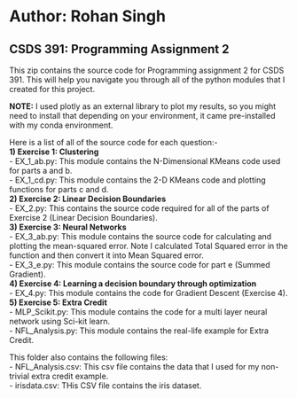 # Author: Rohan Singh
## CSDS 391: Programming Assignment 2

This zip contains the source code for Programming assignment 2 for CSDS 391. This will help you navigate you through all of the python modules that I created for this project.  

**NOTE:** I used plotly as an external library to plot my results, so you might need to install that depending on your environment, it came pre-installed with my conda environment.  

Here is a list of all of the source code for each question:-  
    **1) Exercise 1: Clustering**  
        - EX_1_ab.py: This module contains the N-Dimensional KMeans code used for parts a and b.    
        - EX_1_cd.py: This module contains the 2-D KMeans code and plotting functions for parts c and d.  
    **2) Exercise 2: Linear Decision Boundaries**   
        - EX_2.py: This contains the source code required for all of the parts of Exercise 2 (Linear Decision Boundaries).    
    **3) Exercise 3: Neural Networks**    
        - EX_3_ab.py: This module contains the source code for calculating and plotting the mean-squared error. Note I calculated Total Squared error in the function and then convert it into Mean Squared error.   
        - EX_3_e.py: This module contains the source code for part e (Summed Gradient).  
    **4) Exercise 4: Learning a decision boundary through optimization**  
        - EX_4.py: This module contains the code for Gradient Descent (Exercise 4).     
    **5) Exercise 5: Extra Credit**  
        - MLP_Scikit.py: This module contains the code for a multi layer neural network using Sci-kit learn.   
        - NFL_Analysis.py: This module contains the real-life example for Extra Credit.  

This folder also contains the following files:  
    - NFL_Analysis.csv: This csv file contains the data that I used for my non-trivial extra credit example.  
    - irisdata.csv: THis CSV file contains the iris dataset.  